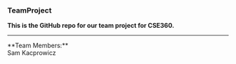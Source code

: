 ### TeamProject
**This is the GitHub repo for our team project for CSE360.**
<hr>
**Team Members:**<br/>
Sam Kacprowicz
